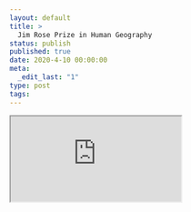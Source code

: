 ```yaml
---
layout: default
title: >
  Jim Rose Prize in Human Geography
status: publish
published: true
date: 2020-4-10 00:00:00
meta:
  _edit_last: "1"
type: post
tags:
---
```

<div  id="qrcode"></div>
<div>
<iframe src="https://researchers.mq.edu.au/en/prizes/jim-rose-prize-in-human-geography">
</iframe>
</div>

<script type="text/javascript" src="/js/qr/qrcode.js"></script>
<script type="text/javascript">
new QRCode(document.getElementById("qrcode"), "https://researchers.mq.edu.au/en/prizes/jim-rose-prize-in-human-geography");
</script>
        